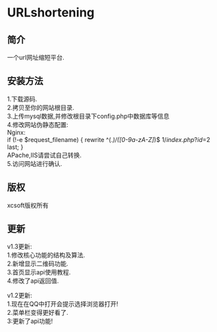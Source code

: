 # URLshortening
## 简介
一个url网址缩短平台.
## 安装方法
1.下载源码.<br/>
2.拷贝至你的网站根目录.<br/>
3.上传mysql数据,并修改根目录下config.php中数据库等信息<br/>
4.修改网站伪静态配置:<br/>
Nginx:  
if (!-e $request_filename) {
        rewrite ^(.*)/([0-9a-zA-Z]*)$ $1/index.php?id=$2 last;
}
<br/>APache,IIS请尝试自己转换.
<br/>5.访问网站进行确认.
## 版权
xcsoft版权所有
## 更新
v1.3更新:
<br/>1.修改核心功能的结构及算法.
<br/>2.新增显示二维码功能.
<br/>3.首页显示api使用教程.
<br/>4.修改了api返回值.

v1.2更新:
<br/>1.现在在QQ中打开会提示选择浏览器打开!
<br/>2.菜单栏变得更好看了.
<br/>3:更新了api功能!


